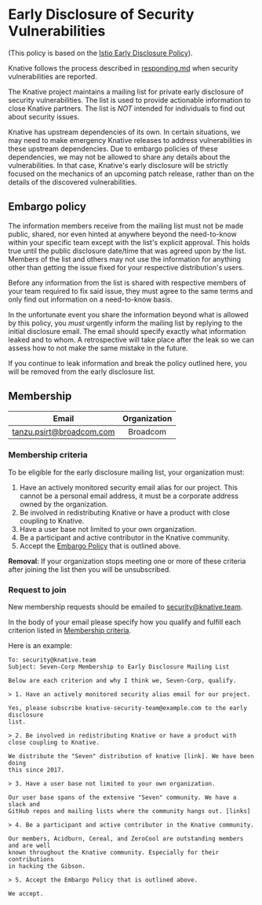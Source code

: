 # Early Disclosure of Security Vulnerabilities

(This policy is based on the [Istio Early Disclosure Policy](https://github.com/istio/community/blob/1911286/EARLY-DISCLOSURE.md)).

Knative follows the process described in [responding.md](./responding.md) when security vulnerabilities are reported.

The Knative project maintains a mailing list for private early disclosure of 
security vulnerabilities. 
The list is used to provide actionable information to close Knative partners.
The list is *NOT* intended for individuals to find out about
security issues.

Knative has upstream dependencies of its own. In certain situations, we may need to make emergency 
Knative releases to address vulnerabilities in these upstream dependencies. Due to embargo policies of
these dependencies, we may not be allowed to share any details about the vulnerabilities. In that
case, Knative's early disclosure will be strictly focused on the mechanics of an upcoming patch
release, rather than on the details of the discovered vulnerabilities.

## Embargo policy

The information members receive from the mailing list must not be
made public, shared, nor even hinted at anywhere beyond the need-to-know within
your specific team except with the list's explicit approval. This holds
true until the public disclosure date/time that was agreed upon by the list.
Members of the list and others may not use the information for anything other
than getting the issue fixed for your respective distribution's users.

Before any information from the list is shared with respective members of your
team required to fix said issue, they must agree to the same terms and only
find out information on a need-to-know basis.

In the unfortunate event you share the information beyond what is allowed by
this policy, you _must_ urgently inform the mailing list by replying to the 
initial disclosure email. The email should specify exactly what information
leaked and to whom. A retrospective will take place after the leak so
we can assess how to not make the same mistake in the future.

If you continue to leak information and break the policy outlined here, you
will be removed from the early disclosure list.

## Membership

| Email		| Organization	|
| ------------- |:-------------:|
|tanzu.psirt@broadcom.com|Broadcom|

### Membership criteria

To be eligible for the early disclosure mailing list, your
organization must:

1. Have an actively monitored security email alias for our project. This cannot be a personal
email address, it must be a corporate address owned by the organization.
2. Be involved in redistributing Knative or have a product with close coupling to Knative.
3. Have a user base not limited to your own organization.
4. Be a participant and active contributor in the Knative community.
5. Accept the [Embargo Policy](#embargo-policy) that is outlined above.

**Removal**: If your organization stops meeting one or more of these criteria
after joining the list then you will be unsubscribed.

### Request to join

New membership requests should be emailed to [security@knative.team](mailto:security@knative.team).

In the body of your email please specify how you qualify and fulfill each
criterion listed in [Membership criteria](#membership-criteria).

Here is an example:

```
To: security@knative.team
Subject: Seven-Corp Membership to Early Disclosure Mailing List

Below are each criterion and why I think we, Seven-Corp, qualify.

> 1. Have an actively monitored security alias email for our project.

Yes, please subscribe knative-security-team@example.com to the early disclosure
list.

> 2. Be involved in redistributing Knative or have a product with close coupling to Knative.

We distribute the "Seven" distribution of knative [link]. We have been doing
this since 2017.

> 3. Have a user base not limited to your own organization.

Our user base spans of the extensive "Seven" community. We have a slack and
GitHub repos and mailing lists where the community hangs out. [links]

> 4. Be a participant and active contributor in the Knative community.

Our members, Acidburn, Cereal, and ZeroCool are outstanding members and are well
known throughout the Knative community. Especially for their contributions
in hacking the Gibson.

> 5. Accept the Embargo Policy that is outlined above.

We accept.
```
